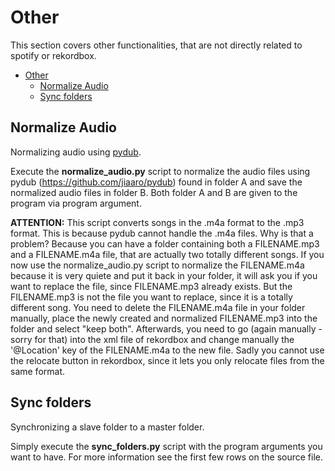 # Other

This section covers other functionalities, that are not directly related to spotify or rekordbox.

- [Other](#other)
  - [Normalize Audio](#normalize-audio)
  - [Sync folders](#sync-folders)

## Normalize Audio

Normalizing audio using [pydub](https://github.com/jiaaro/pydub).

Execute the **normalize_audio.py** script to normalize the audio files using pydub (<https://github.com/jiaaro/pydub>) found in folder A and save the normalized audio files in folder B. Both folder A and B are given to the program via program argument.

**ATTENTION:** This script converts songs in the .m4a format to the .mp3 format. This is because pydub cannot handle the .m4a files. Why is that a problem? Because you can have a folder containing both a FILENAME.mp3 and a FILENAME.m4a file, that are actually two totally different songs. If you now use the normalize_audio.py script to normalize the FILENAME.m4a because it is very quiete and put it back in your folder, it will ask you if you want to replace the file, since FILENAME.mp3 already exists. But the FILENAME.mp3 is not the file you want to replace, since it is a totally different song. You need to delete the FILENAME.m4a file in your folder manually, place the newly created and normalized FILENAME.mp3 into the folder and select "keep both". Afterwards, you need to go (again manually - sorry for that) into the xml file of rekordbox and change manually the '@Location' key of the FILENAME.m4a to the new file. Sadly you cannot use the relocate button in rekordbox, since it lets you only relocate files from the same format.

## Sync folders

Synchronizing a slave folder to a master folder.

Simply execute the **sync_folders.py** script with the program arguments you want to have. For more information see the first few rows on the source file.
